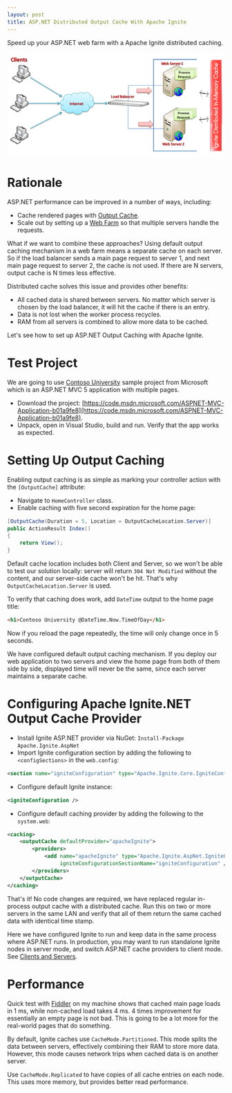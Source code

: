 ```yaml
---
layout: post
title: ASP.NET Distributed Output Cache With Apache Ignite
---
```


Speed up your ASP.NET web farm with a Apache Ignite distributed caching.

![ASP.NET Web Farm with Apache Ignite caching](../images/AspNet/web-farm.png)

# Rationale

ASP.NET performance can be improved in a number of ways, including:

* Cache rendered pages with [Output Cache](https://msdn.microsoft.com/en-us/library/ms178597.aspx).
* Scale out by setting up a [Web Farm](https://technet.microsoft.com/en-us/library/jj129543(v=ws.11).aspx) so that multiple servers handle the requests.

What if we want to combine these approaches? Using default output caching mechanism in a web farm means a separate cache on each server.
So if the load balancer sends a main page request to server 1, and next main page request to server 2, the cache is not used.
If there are N servers, output cache is N times less effective.

Distributed cache solves this issue and provides other benefits:

* All cached data is shared between servers. No matter which server is chosen by the load balancer, it will hit the cache if there is an entry.
* Data is not lost when the worker process recycles.
* RAM from all servers is combined to allow more data to be cached.

Let's see how to set up ASP.NET Output Caching with Apache Ignite.

# Test Project

We are going to use [Contoso University](https://code.msdn.microsoft.com/ASPNET-MVC-Application-b01a9fe8)
sample project from Microsoft which is an ASP.NET MVC 5 application with multiple pages.

* Download the project: [https://code.msdn.microsoft.com/ASPNET-MVC-Application-b01a9fe8](https://code.msdn.microsoft.com/ASPNET-MVC-Application-b01a9fe8).
* Unpack, open in Visual Studio, build and run. Verify that the app works as expected.

# Setting Up Output Caching

Enabling output caching is as simple as marking your controller action with the `[OutputCache]` attribute:

* Navigate to `HomeController` class.
* Enable caching with five second expiration for the home page:

```cs
[OutputCache(Duration = 5, Location = OutputCacheLocation.Server)]
public ActionResult Index()
{
    return View();
}
```

Default cache location includes both Client and Server, so we won't be able to test our solution locally:
server will return `304 Not Modified` without the content, and our server-side cache won't be hit. That's why `OutputCacheLocation.Server` is used.

To verify that caching does work, add `DateTime` output to the home page title:

```html
<h1>Contoso University @DateTime.Now.TimeOfDay</h1>
```

Now if you reload the page repeatedly, the time will only change once in 5 seconds.

We have configured default output caching mechanism. If you deploy our web application to two servers and view the home page from both of them side by side,
displayed time will never be the same, since each server maintains a separate cache.

# Configuring Apache Ignite.NET Output Cache Provider

* Install Ignite ASP.NET provider via NuGet: `Install-Package Apache.Ignite.AspNet`
* Import Ignite configuration section by adding the following to `<configSections>` in the `web.config`:

```xml
<section name="igniteConfiguration" type="Apache.Ignite.Core.IgniteConfigurationSection, Apache.Ignite.Core" />
```

* Configure default Ignite instance:

```xml
<igniteConfiguration />
```

* Configure default caching provider by adding the following to the `system.web`:

```xml
<caching>
    <outputCache defaultProvider="apacheIgnite">
        <providers>
            <add name="apacheIgnite" type="Apache.Ignite.AspNet.IgniteOutputCacheProvider, Apache.Ignite.AspNet"
                 igniteConfigurationSectionName="igniteConfiguration" />
        </providers>
    </outputCache>
</caching>
```

That's it! No code changes are required, we have replaced regular in-process output cache with a distributed cache.
Run this on two or more servers in the same LAN and verify that all of them return the same cached data with identical time stamp.

Here we have configured Ignite to run and keep data in the same process where ASP.NET runs.
In production, you may want to run standalone Ignite nodes in server mode, and switch ASP.NET cache providers to client mode.
See [Clients and Servers](https://apacheignite-net.readme.io/docs/clients-and-servers).

# Performance

Quick test with [Fiddler](http://www.telerik.com/fiddler) on my machine shows that cached main page loads in 1 ms, while non-cached load takes 4 ms.
4 times improvement for essentially an empty page is not bad. This is going to be a lot more for the real-world pages that do something.

By default, Ignite caches use `CacheMode.Partitioned`. This mode splits the data between servers, effectively combining their RAM to store more data.
However, this mode causes network trips when cached data is on another server.

Use `CacheMode.Replicated` to have copies of all cache entries on each node. This uses more memory, but provides better read performance.
